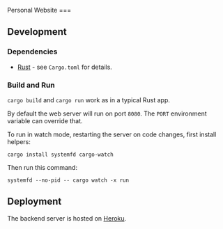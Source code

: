 Personal Website ===

## Development

### Dependencies

* [Rust](https://www.rust-lang.org/) - see `Cargo.toml` for details.

### Build and Run

`cargo build` and `cargo run` work as in a typical Rust app.

By default the web server will run on port `8080`.
The `PORT` environment variable can override that.

To run in watch mode, restarting the server on code changes, first install helpers:
```
cargo install systemfd cargo-watch
```

Then run this command:
```
systemfd --no-pid -- cargo watch -x run
```

## Deployment

The backend server is hosted on [Heroku](https://www.heroku.com/).
